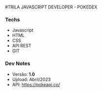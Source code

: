 #TRILA JAVASCRIPT DEVELOPER - POKEDEX

### Techs 

* Javascript
* HTML
* CSS
* API REST
* GIT

### Dev Notes
- Versão: **1.0** 
- Upload: Abril/2023
- API: https://pokeapi.co/
  
